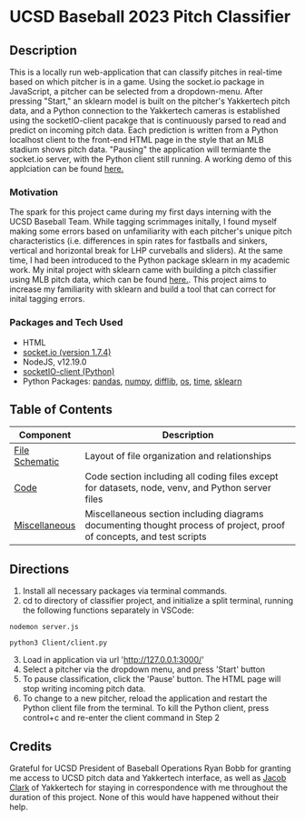 # UCSD Baseball 2023 Pitch Classifier

## Description
This is a locally run web-application that can classify pitches in real-time based on which pitcher is in a game. Using the socket.io package in JavaScript, a pitcher can be selected from a dropdown-menu. After pressing "Start," an sklearn model is built on the pitcher's Yakkertech pitch data, and a  Python connection to the Yakkertech cameras is established using the socketIO-client pacakge that is continuously parsed to read and predict on incoming pitch data. Each prediction is written from a Python localhost client to the front-end HTML page in the style that an MLB stadium shows pitch data. "Pausing" the application will termiante the socket.io server, with the Python client still running. A working demo of this applciation can be found [here.](https://youtu.be/TTDHuMp5X2I) 

### Motivation
The spark for this project came during my first days interning with the UCSD Baseball Team. While tagging scrimmages initally, I found myself making some errors based on unfamiliarity with each pitcher's unique pitch characteristics (i.e. differences in spin rates for fastballs and sinkers, vertical and horizontal break for LHP curveballs and sliders). At the same time, I had been introduced to the Python package sklearn in my academic work. My inital project with sklearn came with building a pitch classifier using MLB pitch data, which can be found [here.](https://github.com/joshsalce/Pitch-Classifier-MLB-2022). This project aims to increase my familiarity with sklearn and build a tool that can correct for inital tagging errors.


### Packages and Tech Used
- HTML
- [socket.io (version 1.7.4)](https://socket.io/)
- NodeJS, v12.19.0 
- [socketIO-client (Python)](https://pypi.org/project/socketIO-client/)
- Python Packages: [pandas](https://pandas.pydata.org/docs/), [numpy](https://numpy.org/doc/), [difflib](https://docs.python.org/3.10/library/difflib.html), [os](https://docs.python.org/3/library/os.html), [time](https://docs.python.org/3/library/time.html), [sklearn](https://scikit-learn.org/stable/index.html)

## Table of Contents

| Component | Description |
|-------|---------------------------------------------------------------------------------------------------------------------------------------------------|
| [File Schematic](https://github.com/joshsalce/Real-Time_Pitch_Classifier/blob/main/File_Schematic.pdf)| Layout of file organization and relationships | 
| [Code](https://github.com/joshsalce/Real-Time_Pitch_Classifier/tree/main/Code) | Code section including all coding files except for datasets, node, venv, and Python server files |
| [Miscellaneous](https://github.com/joshsalce/Real-Time_Pitch_Classifier/tree/main/Misc.) | Miscellaneous section including diagrams documenting thought process of project, proof of concepts, and test scripts|


## Directions
1. Install all necessary packages via terminal commands.
2. cd to directory of classifier project, and initialize a split terminal, running the following functions separately in VSCode:
```
nodemon server.js
```
```
python3 Client/client.py
```
3. Load in application via url 'http://127.0.0.1:3000/'
4. Select a pitcher via the dropdown menu, and press 'Start' button
5. To pause classification, click the 'Pause' button. The HTML page will stop writing incoming pitch data.
6. To change to a new pitcher, reload the application and restart the Python client file from the terminal. To kill the Python client, press control+c and re-enter the client command in Step 2

## Credits

Grateful for UCSD President of Baseball Operations Ryan Bobb for granting me access to UCSD pitch data and Yakkertech interface, as well as [Jacob Clark](https://www.linkedin.com/search/results/all/?fetchDeterministicClustersOnly=true&heroEntityKey=urn%3Ali%3Afsd_profile%3AACoAAAOAQXIBsfZfspEOxOsOVB40fxyALB_P_2s&keywords=jacob%20clark&origin=RICH_QUERY_TYPEAHEAD_HISTORY&position=0&searchId=c0553ee4-25b4-4f06-8872-55d0402fce5e&sid=4HI) of Yakkertech for staying in correspondence with me throughout the duration of this project. None of this would have happened without their help.

